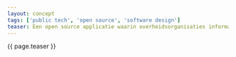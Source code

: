 ```yaml
---
layout: concept
tags: ['public tech', 'open source', 'software design']
teaser: Een open source applicatie waarin overheidsorganisaties informatie rondom de verantwoording van inzet van algoritmische toepassingen kunnen registreren, bijhouden en publiceren.
---
```

{{ page.teaser }}